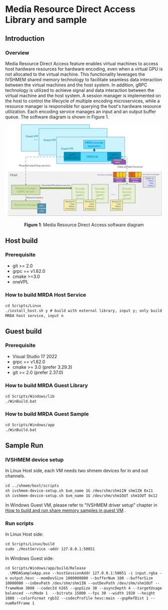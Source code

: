 # Media Resource Direct Access Library and sample

## Introduction

### Overview
Media Resource Direct Access feature enables virtual machines to access host hardware resources for hardware encoding, even when a virtual GPU is not allocated to the virtual machine.
This functionality leverages the IVSHMEM shared memory technology to facilitate seamless data interaction between the virtual machines and the host system.
In addition, gRPC technology is utilized to achieve signal and data interaction between the virtual machine and the host system. A session manager is implemented on the host to control the lifecycle of multiple encoding microservices, while a resource manager is responsible for querying the host's hardware resource utilization. Each encoding service manages an input and an output buffer queue.
The software diagram is shown in Figure 1.
<div style="text-align:center;">
 <img src="doc/MRDA%20SW%20diagram.png" alt="Media Resource Direct Access software diagram" width="800">

**Figure 1**: Media Resource Direct Access software diagram
</div>

## Host build

### Prerequisite
- git >= 2.0
- grpc == v1.62.0
- cmake >=3.0
- oneVPL

### How to build MRDA Host Service
```
cd Scripts/Linux
./install_host.sh y # build with external library, input y; only build MRDA host service, input n
```

## Guest build

### Prerequisite
- Visual Studio 17 2022
- grpc == v1.62.0
- cmake >= 3.0 (prefer 3.29.3)
- git >= 2.0 (prefer 2.37.0)

### How to build MRDA Guest Library
```
cd Scripts/Windows/lib
./WinBuild.bat
```

### How to build MRDA Guest Sample
```
cd Scripts/Windows/app
./WinBuild.bat
```

## Sample Run

### IVSHMEM device setup
In Linux Host side, each VM needs two shmem devices for in and out channels.
```
cd ../shmem/host/scripts
sh ivshmem-device-setup.sh $vm_name 1G /dev/shm/shm1IN shm1IN 0x11
sh ivshmem-device-setup.sh $vm_name 1G /dev/shm/shm1OUT shm1OUT 0x12
```

In Windows Guest VM, please refer to "IVSHMEM driver setup" chapter in [How to build and run share memory samples in guest VM](../shmem/guestVMs/README.md) .

### Run scripts
In Linux Host side:
```
cd Scripts/Linux/build
sudo ./HostService -addr 127.0.0.1:50051
```
In Windows Guest side:
```
cd Scripts/Windows/app/build/Release
 .\MRDASampleApp.exe --hostSessionAddr 127.0.0.1:50051 -i input.rgba -o output.hevc --memDevSize 1000000000 --bufferNum 100 --bufferSize 10000000 --inDevPath /dev/shm/shm1IN --outDevPath /dev/shm/shm1OUT --frameNum 3000 --codecId h265 --gopSize 30 --asyncDepth 4 --targetUsage balanced --rcMode 1  --bitrate 15000 --fps 30 --width 1920 --height 1080 --colorFormat rgb32 --codecProfile hevc:main --gopRefDist 1 --numRefFrame 1
```
